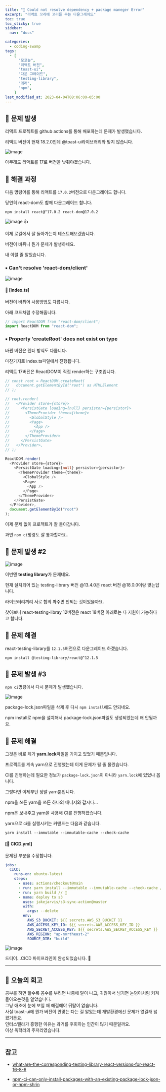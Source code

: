 ```yaml
---
title: "🚨 Could not resolve dependency + package maneger Error"
excerpt: "리액트 꼬리에 꼬리를 무는 다운그레이드"
toc: true
toc_sticky: true
sidebar:
  nav: "docs"

categories:
  - coding-swamp
tags:
  - [
      "모코늪",
      "리액트 버전",
      "toast-ui",
      "다운 그레이드",
      "testing-library",
      "에러",
      "npm",
    ]
last_modified_at: 2023-04-04T08:06:00-05:00
---
```


## 🚨 문제 발생

리액트 프로젝트를 github actions를 통해 배포하는데 문제가 발생했습니다.

리액트 버전이 현재 18.2.0인데 @toast-ui라이브러리와 맞지 않습니다.

![image](https://user-images.githubusercontent.com/56298540/229803270-b3879941-04d0-4416-aaf1-6d94fb25fdae.png)

아무래도 리액트를 17로 버전을 낮춰야겠습니다.

## 🔨 해결 과정

다음 명령어를 통해 리액트를 `17.0.2`버전으로 다운그레이드 합니다.

당연히 react-dom도 함께 다운그레이드 합니다.

```
npm install react@^17.0.2 react-dom@17.0.2
```

![image](https://user-images.githubusercontent.com/56298540/229811519-a097a0b8-b098-48bd-a093-b54dcb5ef501.png) 👍

이제 로컬에서 잘 돌아가는지 테스트해보겠습니다.

버전이 바뀌니 뭔가 문제가 발생하네요.

내 이럴 줄 알았습니다.

### ▪ Can't resolve 'react-dom/client'

![image](https://user-images.githubusercontent.com/56298540/229812431-680ad17b-03e8-48ad-83b3-1fc99d62c4e3.png)

<h4>💾 [index.ts]</h4>

버전이 바뀌어 사용방법도 다릅니다.

아래 코드처럼 수정해줍니다.

```ts
// import ReactDOM from "react-dom/client";
import ReactDOM from "react-dom";
```

### ▪ Property 'createRoot' does not exist on type

바뀐 버전은 렌더 방식도 다릅니다.

마찬가지로 index.ts파일에서 진행됩니다.

리액트 17버전은 ReactDOM이 직접 render하는 구조입니다.

```ts
// const root = ReactDOM.createRoot(
//   document.getElementById("root") as HTMLElement
// );

// root.render(
//   <Provider store={store}>
//     <PersistGate loading={null} persistor={persistor}>
//       <ThemeProvider theme={theme}>
//         <GlobalStyle />
//         <Page>
//           <App />
//         </Page>
//       </ThemeProvider>
//     </PersistGate>
//   </Provider>,
// );

ReactDOM.render(
  <Provider store={store}>
    <PersistGate loading={null} persistor={persistor}>
      <ThemeProvider theme={theme}>
        <GlobalStyle />
        <Page>
          <App />
        </Page>
      </ThemeProvider>
    </PersistGate>
  </Provider>,
  document.getElementById("root")
);
```

이제 문제 없이 프로젝트가 잘 돌아갑니다.

과연 `npm ci`명령도 잘 통과할까요..

## 🚨 문제 발생 #2

![image](https://user-images.githubusercontent.com/56298540/229816887-6d15af8c-000a-4d8b-90b6-d709b2c60a5d.png)

이번엔 **testing library**가 문제네요.

현재 설치되어 있는 testing-library 버전 @13.4.0은 react 버전 @18.0.0이랑 맞는답니다.

라이브러리끼리 서로 합의 봐주면 안되는 것이었을까요.

찾아보니 react-testing-libray 12버전은 react 18버전 아래로는 다 지원이 가능하다고 합니다.

## 🔨 문제 해결

react-testing-library를 `12.1.5`버전으로 다운그레이드 하겠습니다.

```
npm install @testing-library/react@^12.1.5
```

## 🚨 문제 발생 #3

`npm ci`명령에서 다시 문제가 발생했습니다.

![image](https://user-images.githubusercontent.com/56298540/229825875-fb878b52-f944-4aed-a9b8-74372a902f04.png)

package-lock.json파일을 삭제 후 다시 `npm install`해도 안되네요.

npm install로 npm을 설치해서 package-lock.json파일도 생성되었는데 왜 안될까요.

## 🔨 문제 해결

그것은 바로 제가 **yarn.lock**파일을 가지고 있었기 때문입니다.

프로젝트를 계속 yarn으로 진행했는데 이게 문제가 될 줄 몰랐습니다.

CI를 진행하는데 필요한 정보가 `package-lock.json`이 아니라 `yarn.lock`에 있었나 봅니다.

그렇다면 이제부턴 정말 yarn뿐입니다.

npm을 쓰든 yarn을 쓰든 하나의 매니저와 갑시다...

npm은 보내주고 yarn을 사용해 CI를 진행하겠습니다.

yarn으로 ci를 실행시키는 커맨드는 다음과 같습니다.

```
yarn install --immutable --immutable-cache --check-cache
```

<h4>[💾 CICD.yml]</h4>

문제된 부분을 수정합니다.

```yml
jobs:
  CICD:
    runs-on: ubuntu-latest
    steps:
      - uses: actions/checkout@main
      - run: yarn install --immutable --immutable-cache --check-cache // 🎉
      - run: yarn build // 🎉
      - name: deploy to s3
        uses: jakejarvis/s3-sync-action@master
        with:
          args: --delete
        env:
          AWS_S3_BUCKET: ${{ secrets.AWS_S3_BUCKET }}
          AWS_ACCESS_KEY_ID: ${{ secrets.AWS_ACCESS_KEY_ID }}
          AWS_SECRET_ACCESS_KEY: ${{ secrets.AWS_SECRET_ACCESS_KEY }}
          AWS_REGION: "ap-northeast-2"
          SOURCE_DIR: "build"
```

![image](https://user-images.githubusercontent.com/56298540/229835992-95140d01-cfc0-4276-9b10-e0890df94787.png)

드디어...CICD 파이프라인이 완성되었습니다. 🎉

---

## 🥶 오늘의 회고

공부를 하면 할수록 꼼수를 부리면 나중에 탈이 나고, 귀찮아서 넘기면 눈덩이처럼 커져 돌아오는것을 알았습니다.<br/>
그냥 애초에 눈에 보일 때 해결해야 뒤탈이 없습니다.<br/>
사실 toast-ui에 뭔가 버전이 안맞는 다는 걸 알았는데 개발환경에선 문제가 없길래 넘겼거든요.<br/>
인터스텔라가 흥행한 이유는 과거를 후회하는 인간이 많기 때문일까요.<br/>
이상 독학러의 주저리였습니다.

---

## 참고

- [what-are-the-corresponding-testing-library-react-versions-for-react-16-8-6](https://stackoverflow.com/questions/72264785/what-are-the-corresponding-testing-library-react-versions-for-react-16-8-6)

- [npm-ci-can-only-install-packages-with-an-existing-package-lock-json-or-npm-shrin](https://stackoverflow.com/questions/69984660/npm-ci-can-only-install-packages-with-an-existing-package-lock-json-or-npm-shrin)
